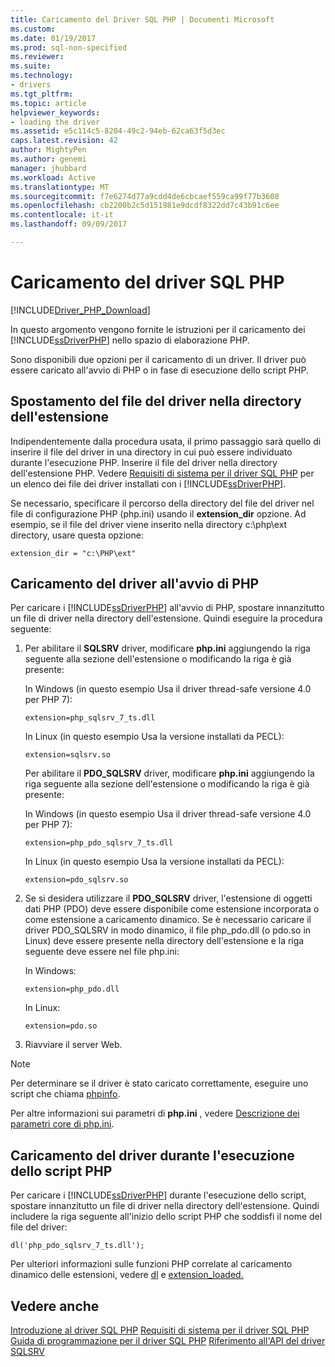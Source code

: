 ```yaml
---
title: Caricamento del Driver SQL PHP | Documenti Microsoft
ms.custom: 
ms.date: 01/19/2017
ms.prod: sql-non-specified
ms.reviewer: 
ms.suite: 
ms.technology:
- drivers
ms.tgt_pltfrm: 
ms.topic: article
helpviewer_keywords:
- loading the driver
ms.assetid: e5c114c5-8204-49c2-94eb-62ca63f5d3ec
caps.latest.revision: 42
author: MightyPen
ms.author: genemi
manager: jhubbard
ms.workload: Active
ms.translationtype: MT
ms.sourcegitcommit: f7e6274d77a9cdd4de6cbcaef559ca99f77b3608
ms.openlocfilehash: cb2200b2c5d151981e9dcdf8322dd7c43b91c6ee
ms.contentlocale: it-it
ms.lasthandoff: 09/09/2017

---
```

# <a name="loading-the-php-sql-driver"></a>Caricamento del driver SQL PHP
[!INCLUDE[Driver_PHP_Download](../../includes/driver_php_download.md)]

In questo argomento vengono fornite le istruzioni per il caricamento dei [!INCLUDE[ssDriverPHP](../../includes/ssdriverphp_md.md)] nello spazio di elaborazione PHP.  
  
Sono disponibili due opzioni per il caricamento di un driver. Il driver può essere caricato all'avvio di PHP o in fase di esecuzione dello script PHP.  
  
## <a name="moving-the-driver-file-into-your-extension-directory"></a>Spostamento del file del driver nella directory dell'estensione  
Indipendentemente dalla procedura usata, il primo passaggio sarà quello di inserire il file del driver in una directory in cui può essere individuato durante l'esecuzione PHP. Inserire il file del driver nella directory dell'estensione PHP. Vedere [Requisiti di sistema per il driver SQL PHP](../../connect/php/system-requirements-for-the-php-sql-driver.md) per un elenco dei file dei driver installati con i [!INCLUDE[ssDriverPHP](../../includes/ssdriverphp_md.md)].  
  
Se necessario, specificare il percorso della directory del file del driver nel file di configurazione PHP (php.ini) usando il **extension_dir** opzione. Ad esempio, se il file del driver viene inserito nella directory c:\php\ext directory, usare questa opzione:  
  
```  
extension_dir = "c:\PHP\ext"  
```  
  
## <a name="loading-the-driver-at-php-startup"></a>Caricamento del driver all'avvio di PHP  
Per caricare i [!INCLUDE[ssDriverPHP](../../includes/ssdriverphp_md.md)] all'avvio di PHP, spostare innanzitutto un file di driver nella directory dell'estensione. Quindi eseguire la procedura seguente:  
  
1.  Per abilitare il **SQLSRV** driver, modificare **php.ini** aggiungendo la riga seguente alla sezione dell'estensione o modificando la riga è già presente:  
  
    In Windows (in questo esempio Usa il driver thread-safe versione 4.0 per PHP 7): 
    ```  
    extension=php_sqlsrv_7_ts.dll  
    ```  
    In Linux (in questo esempio Usa la versione installati da PECL): 
    ```  
    extension=sqlsrv.so  
    ```  
    Per abilitare il **PDO_SQLSRV** driver, modificare **php.ini** aggiungendo la riga seguente alla sezione dell'estensione o modificando la riga è già presente:  
  
    In Windows (in questo esempio Usa il driver thread-safe versione 4.0 per PHP 7):
    ```  
    extension=php_pdo_sqlsrv_7_ts.dll  
    ```  
    In Linux (in questo esempio Usa la versione installati da PECL):
    ```  
    extension=pdo_sqlsrv.so  
    ```  
  
2.  Se si desidera utilizzare il **PDO_SQLSRV** driver, l'estensione di oggetti dati PHP (PDO) deve essere disponibile come estensione incorporata o come estensione a caricamento dinamico. Se è necessario caricare il driver PDO_SQLSRV in modo dinamico, il file php_pdo.dll (o pdo.so in Linux) deve essere presente nella directory dell'estensione e la riga seguente deve essere nel file php.ini:

    In Windows:  
    ```
    extension=php_pdo.dll  
    ```  
    In Linux:  
    ```
    extension=pdo.so  
    ```  
  
3.  Riavviare il server Web.  
  
> [!NOTE]  
> Per determinare se il driver è stato caricato correttamente, eseguire uno script che chiama [phpinfo](http://go.microsoft.com/fwlink/?LinkId=108678).  
  
Per altre informazioni sui parametri di **php.ini** , vedere [Descrizione dei parametri core di php.ini](http://go.microsoft.com/fwlink/?LinkId=105817).  
  
## <a name="loading-the-driver-at-php-script-runtime"></a>Caricamento del driver durante l'esecuzione dello script PHP  
Per caricare i [!INCLUDE[ssDriverPHP](../../includes/ssdriverphp_md.md)] durante l'esecuzione dello script, spostare innanzitutto un file di driver nella directory dell'estensione. Quindi includere la riga seguente all'inizio dello script PHP che soddisfi il nome del file del driver:  
  
```  
dl('php_pdo_sqlsrv_7_ts.dll');  
```  
  
Per ulteriori informazioni sulle funzioni PHP correlate al caricamento dinamico delle estensioni, vedere [dl](http://go.microsoft.com/fwlink/?LinkId=105818) e [extension_loaded.](http://go.microsoft.com/fwlink/?LinkId=105819)  
  
## <a name="see-also"></a>Vedere anche  
[Introduzione al driver SQL PHP](../../connect/php/getting-started-with-the-php-sql-driver.md)
[Requisiti di sistema per il driver SQL PHP](../../connect/php/system-requirements-for-the-php-sql-driver.md)
[Guida di programmazione per il driver SQL PHP](../../connect/php/programming-guide-for-php-sql-driver.md)
[Riferimento all'API del driver SQLSRV](../../connect/php/sqlsrv-driver-api-reference.md)  
  

